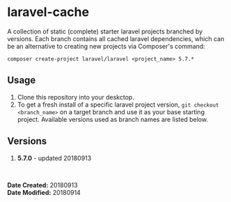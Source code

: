# laravel-cache


A collection of static (complete) starter laravel projects branched by versions. Each branch contains all cached laravel dependencies, which can be an alternative to creating new projects via Composer's command:

`composer create-project laravel/laravel <project_name> 5.7.*`


## Usage

1. Clone this repository into your deskctop. 
2. To get a fresh install of a specific laravel project version, `git checkout <branch_name>` on a target branch and use it as your base starting project. Available versions used as branch names are listed below.

## Versions

1. **5.7.0** - updated 20180913

<br>

**Date Created:** 20180913 <br>
**Date Modified:** 20180914
